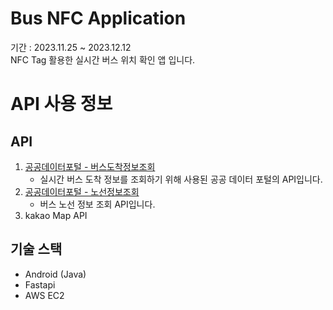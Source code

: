 # Bus NFC Application
기간 : 2023.11.25 ~ 2023.12.12<br>
NFC Tag 활용한 실시간 버스 위치 확인 앱 입니다.

# API 사용 정보

## API
1. [공공데이터포털 - 버스도착정보조회](https://www.data.go.kr/data/15000314/openapi.do)
   - 실시간 버스 도착 정보를 조회하기 위해 사용된 공공 데이터 포털의 API입니다.
2. [공공데이터포털 - 노선정보조회](https://www.data.go.kr/tcs/dss/selectApiDataDetailView.do?publicDataPk=15000193)
   - 버스 노선 정보 조회  API입니다.
3. kakao Map API

## 기술 스택
- Android (Java)
- Fastapi
- AWS EC2
